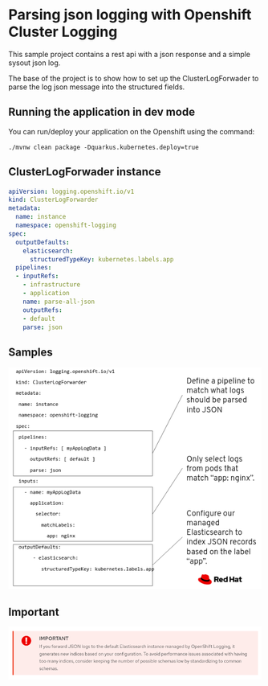 # Parsing json logging with Openshift Cluster Logging
This sample project contains a rest api with a json response and a simple sysout json log.

The base of the project is to show how to set up the ClusterLogForwader to parse the log json message into the structured fields. 

## Running the application in dev mode

You can run/deploy your application on the Openshift using the command:
```shell script
./mvnw clean package -Dquarkus.kubernetes.deploy=true
```

## ClusterLogForwader instance
```yaml
apiVersion: logging.openshift.io/v1
kind: ClusterLogForwarder
metadata:
  name: instance
  namespace: openshift-logging
spec:
  outputDefaults:
    elasticsearch:
      structuredTypeKey: kubernetes.labels.app
  pipelines:
  - inputRefs:
    - infrastructure
    - application
    name: parse-all-json
    outputRefs:
    - default
    parse: json

```
## Samples
![samples](https://github.com/rafamqrs/parse-logging-ocp/blob/master/parse-samples.png)

## Important
![important](https://github.com/rafamqrs/parse-logging-ocp/blob/master/important.png)



